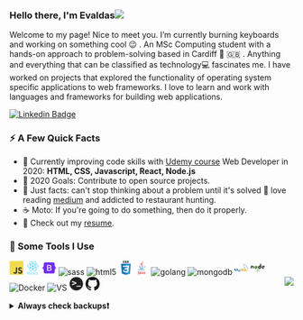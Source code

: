 ### Hello there, I'm Evaldas<a href="https://www.gautamkrishnar.com/"><img src="https://media.giphy.com/media/hvRJCLFzcasrR4ia7z/giphy.gif" width="25px"></a> 
<p>Welcome to my page!
Nice to meet you. I’m currently burning keyboards and working on something cool 😉 . An MSc Computing student with a hands-on approach to problem-solving based in Cardiff 🏴󠁧󠁢󠁷󠁬󠁳󠁿 🇬🇧 . Anything and everything that can be classified as technology💻 fascinates me. I have worked on projects that explored the functionality of operating system specific applications to web frameworks. I love to learn and work with languages and frameworks for building web applications.

[![Linkedin Badge](https://img.shields.io/badge/-Linkedin-blue?style=flat-square&logo=Linkedin&logoColor=white&link=https://https://www.linkedin.com/in/brian-collins-6426301ab/)](https://www.linkedin.com/in/brian-collins-6426301ab/)

<h3>⚡️ A Few Quick Facts</h3>

- 🌱 Currently improving code skills with [Udemy course][course1] Web Developer in 2020: <strong> HTML, CSS, Javascript, React, Node.js </strong>
- 🥅 2020 Goals: Contribute to open source projects.
- 🎉 Just facts: can't stop thinking about a problem until it's solved 🤔 love reading [medium][weblink] and addicted to restaurant hunting.
- ☕ Moto: If you're going to do something, then do it properly.
- 📙 Check out my <a href="https://www.stanleylim.me/resume/resume.pdf">resume</a>.</li>

[weblink]: https://medium.com
[course1]: https://www.udemy.com/course/the-complete-web-developer-zero-to-mastery/learn/lecture/8582542#overview

<h3>🚀 Some Tools I Use</h3>
<p align="left">
<img src="https://raw.githubusercontent.com/devicons/devicon/master/icons/javascript/javascript-original.svg" alt="javascript" width="25" height="25"/>
<img src="https://raw.githubusercontent.com/devicons/devicon/master/icons/react/react-original-wordmark.svg" alt="react" width="25" height="25"/>
<img src="https://raw.githubusercontent.com/devicons/devicon/master/icons/bootstrap/bootstrap-plain.svg" alt="bootstrap" width="25" height="25"/>
<img src="https://devicons.github.io/devicon/devicon.git/icons/sass/sass-original.svg" alt="sass" width="25" height="25"/>
<img src="https://devicons.github.io/devicon/devicon.git/icons/html5/html5-original-wordmark.svg" alt="html5" width="25" height="25"/>
<img src="https://raw.githubusercontent.com/devicons/devicon/master/icons/css3/css3-original-wordmark.svg" alt="css3" width="25" height="25"/>
<img src="https://raw.githubusercontent.com/devicons/devicon/master/icons/java/java-original-wordmark.svg" alt="java" width="25" height="25"/>
<img src="https://devicons.github.io/devicon/devicon.git/icons/go/go-original.svg" alt="golang" width="25" height="25"/>
<img src="https://devicons.github.io/devicon/devicon.git/icons/mongodb/mongodb-original-wordmark.svg" alt="mongodb" width="25" height="25"/>
<img src="https://raw.githubusercontent.com/devicons/devicon/master/icons/mysql/mysql-original-wordmark.svg" alt="mysql" width="25" height="25"/>
<img src="https://raw.githubusercontent.com/devicons/devicon/master/icons/nodejs/nodejs-original-wordmark.svg" alt="nodejs" width="25" height="25"/>
<img src="https://devicons.github.io/devicon/devicon.git/icons/docker/docker-original-wordmark.svg" alt="Docker" width="25" height="25"/>
<img src="https://cdn.worldvectorlogo.com/logos/visual-studio-code-1.svg" alt="VS"  width="25" height="25"/>
<img src="https://raw.githubusercontent.com/github/explore/80688e429a7d4ef2fca1e82350fe8e3517d3494d/topics/terminal/terminal.png" alt="terminal" width="25" height="25"/>
<img src="https://raw.githubusercontent.com/github/explore/78df643247d429f6cc873026c0622819ad797942/topics/github/github.png" alt="GitHub" width="25" height="25"/>
<img align="right" src="https://github-readme-stats.vercel.app/api/top-langs/?username=softspike&layout=compact"/>
</p>



<details>
    <br>
    <summary><strong>Always check backups❗</strong></summary>
    ### a day in the life💭
<img align="left" src="https://media1.giphy.com/media/S26EeoOw4ESM8/giphy.gif"/>
    
    
</details>


